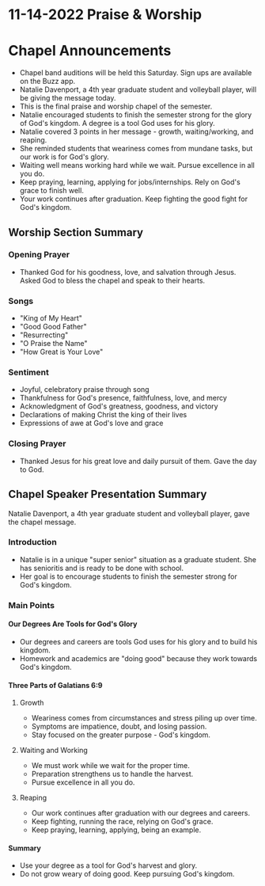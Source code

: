 # 11-14-2022 Praise & Worship



# Chapel Announcements

- Chapel band auditions will be held this Saturday. Sign ups are available on the Buzz app.
- Natalie Davenport, a 4th year graduate student and volleyball player, will be giving the message today. 
- This is the final praise and worship chapel of the semester.
- Natalie encouraged students to finish the semester strong for the glory of God's kingdom. A degree is a tool God uses for his glory.
- Natalie covered 3 points in her message - growth, waiting/working, and reaping. 
- She reminded students that weariness comes from mundane tasks, but our work is for God's glory. 
- Waiting well means working hard while we wait. Pursue excellence in all you do.
- Keep praying, learning, applying for jobs/internships. Rely on God's grace to finish well.
- Your work continues after graduation. Keep fighting the good fight for God's kingdom.


## Worship Section Summary

### Opening Prayer

- Thanked God for his goodness, love, and salvation through Jesus. Asked God to bless the chapel and speak to their hearts.  

### Songs 

- "King of My Heart" 
- "Good Good Father"
- "Resurrecting" 
- "O Praise the Name" 
- "How Great is Your Love"

### Sentiment 

- Joyful, celebratory praise through song 
- Thankfulness for God's presence, faithfulness, love, and mercy
- Acknowledgment of God's greatness, goodness, and victory
- Declarations of making Christ the king of their lives
- Expressions of awe at God's love and grace

### Closing Prayer

- Thanked Jesus for his great love and daily pursuit of them. Gave the day to God.


## Chapel Speaker Presentation Summary

Natalie Davenport, a 4th year graduate student and volleyball player, gave the chapel message. 

### Introduction

- Natalie is in a unique "super senior" situation as a graduate student. She has senioritis and is ready to be done with school.  
- Her goal is to encourage students to finish the semester strong for God's kingdom.

### Main Points

#### Our Degrees Are Tools for God's Glory

- Our degrees and careers are tools God uses for his glory and to build his kingdom.
- Homework and academics are "doing good" because they work towards God's kingdom.

#### Three Parts of Galatians 6:9

1. Growth  
    - Weariness comes from circumstances and stress piling up over time.
    - Symptoms are impatience, doubt, and losing passion.  
    - Stay focused on the greater purpose - God's kingdom.

2. Waiting and Working  
    - We must work while we wait for the proper time.  
    - Preparation strengthens us to handle the harvest.  
    - Pursue excellence in all you do.

3. Reaping  
    - Our work continues after graduation with our degrees and careers.
    - Keep fighting, running the race, relying on God's grace.
    - Keep praying, learning, applying, being an example. 

#### Summary

- Use your degree as a tool for God's harvest and glory.
- Do not grow weary of doing good. Keep pursuing God's kingdom.